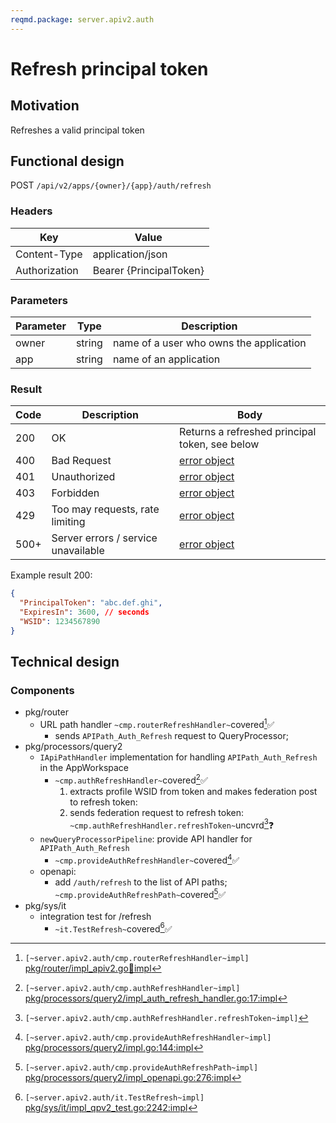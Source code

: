 ```yaml
---
reqmd.package: server.apiv2.auth
---
```

# Refresh principal token

## Motivation

Refreshes a valid principal token

## Functional design

POST `/api/v2/apps/{owner}/{app}/auth/refresh`

### Headers

| Key | Value |
| --- | --- |
| Content-Type | application/json |
| Authorization | Bearer {PrincipalToken} |

### Parameters

| Parameter | Type | Description |
| --- | --- | --- |
| owner | string | name of a user who owns the application |
| app | string | name of an application |

### Result

| Code | Description | Body |
| --- | --- | --- |
| 200 | OK | Returns a refreshed principal token, see below |
| 400 | Bad Request | [error object](errors.md) |
| 401 | Unauthorized | [error object](errors.md) |
| 403 | Forbidden | [error object](errors.md) |
| 429 | Too may requests, rate limiting | [error object](errors.md) |
| 500+ | Server errors / service unavailable | [error object](errors.md) |

Example result 200:

```json
{
  "PrincipalToken": "abc.def.ghi",
  "ExpiresIn": 3600, // seconds
  "WSID": 1234567890
}
```

## Technical design

### Components

- pkg/router
  - URL path handler `~cmp.routerRefreshHandler~`covered[^1]✅
    - sends `APIPath_Auth_Refresh` request to QueryProcessor;
- pkg/processors/query2
  - `IApiPathHandler` implementation for handling `APIPath_Auth_Refresh` in the AppWorkspace
    - `~cmp.authRefreshHandler~`covered[^2]✅
      1) extracts profile WSID from token and makes federation post to refresh token:
      2) sends federation request to refresh token: `~cmp.authRefreshHandler.refreshToken~`uncvrd[^5]❓
  - `newQueryProcessorPipeline`: provide API handler for `APIPath_Auth_Refresh`
    - `~cmp.provideAuthRefreshHandler~`covered[^3]✅
  - openapi:
    - add `/auth/refresh` to the list of API paths; `~cmp.provideAuthRefreshPath~`covered[^6]✅
- pkg/sys/it
  - integration test for /refresh
    - `~it.TestRefresh~`covered[^4]✅

[^1]: `[~server.apiv2.auth/cmp.routerRefreshHandler~impl]` [pkg/router/impl_apiv2.go:100:impl](https://github.com/voedger/voedger/blob/main/pkg/router/impl_apiv2.go#L100)
[^2]: `[~server.apiv2.auth/cmp.authRefreshHandler~impl]` [pkg/processors/query2/impl_auth_refresh_handler.go:17:impl](https://github.com/voedger/voedger/blob/main/pkg/processors/query2/impl_auth_refresh_handler.go#L17)
[^3]: `[~server.apiv2.auth/cmp.provideAuthRefreshHandler~impl]` [pkg/processors/query2/impl.go:144:impl](https://github.com/voedger/voedger/blob/main/pkg/processors/query2/impl.go#L144)
[^4]: `[~server.apiv2.auth/it.TestRefresh~impl]` [pkg/sys/it/impl_qpv2_test.go:2242:impl](https://github.com/voedger/voedger/blob/main/pkg/sys/it/impl_qpv2_test.go#L2242)
[^5]: `[~server.apiv2.auth/cmp.authRefreshHandler.refreshToken~impl]`
[^6]: `[~server.apiv2.auth/cmp.provideAuthRefreshPath~impl]` [pkg/processors/query2/impl_openapi.go:276:impl](https://github.com/voedger/voedger/blob/main/pkg/processors/query2/impl_openapi.go#L276)
